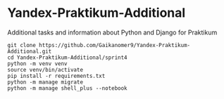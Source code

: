 # Yandex-Praktikum-Additional
Additional tasks and information about Python and Django for Praktikum

```
git clone https://github.com/Gaikanomer9/Yandex-Praktikum-Additional.git
cd Yandex-Praktikum-Additional/sprint4
python -m venv venv
source venv/bin/activate
pip install -r requirements.txt
python -m manage migrate
python -m manage shell_plus --notebook
```
